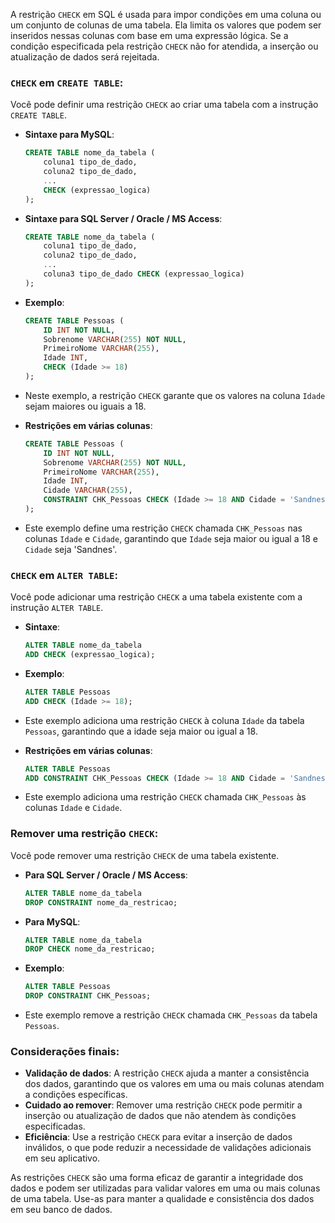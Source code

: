 A restrição `CHECK` em SQL é usada para impor condições em uma coluna ou um conjunto de colunas de uma tabela. Ela limita os valores que podem ser inseridos nessas colunas com base em uma expressão lógica. Se a condição especificada pela restrição `CHECK` não for atendida, a inserção ou atualização de dados será rejeitada.

### `CHECK` em `CREATE TABLE`:

Você pode definir uma restrição `CHECK` ao criar uma tabela com a instrução `CREATE TABLE`.

- **Sintaxe para MySQL**:
    ```sql
    CREATE TABLE nome_da_tabela (
        coluna1 tipo_de_dado,
        coluna2 tipo_de_dado,
        ...
        CHECK (expressao_logica)
    );
    ```

- **Sintaxe para SQL Server / Oracle / MS Access**:
    ```sql
    CREATE TABLE nome_da_tabela (
        coluna1 tipo_de_dado,
        coluna2 tipo_de_dado,
        ...
        coluna3 tipo_de_dado CHECK (expressao_logica)
    );
    ```

- **Exemplo**:
    ```sql
    CREATE TABLE Pessoas (
        ID INT NOT NULL,
        Sobrenome VARCHAR(255) NOT NULL,
        PrimeiroNome VARCHAR(255),
        Idade INT,
        CHECK (Idade >= 18)
    );
    ```

- Neste exemplo, a restrição `CHECK` garante que os valores na coluna `Idade` sejam maiores ou iguais a 18.

- **Restrições em várias colunas**:
    ```sql
    CREATE TABLE Pessoas (
        ID INT NOT NULL,
        Sobrenome VARCHAR(255) NOT NULL,
        PrimeiroNome VARCHAR(255),
        Idade INT,
        Cidade VARCHAR(255),
        CONSTRAINT CHK_Pessoas CHECK (Idade >= 18 AND Cidade = 'Sandnes')
    );
    ```

- Este exemplo define uma restrição `CHECK` chamada `CHK_Pessoas` nas colunas `Idade` e `Cidade`, garantindo que `Idade` seja maior ou igual a 18 e `Cidade` seja 'Sandnes'.

### `CHECK` em `ALTER TABLE`:

Você pode adicionar uma restrição `CHECK` a uma tabela existente com a instrução `ALTER TABLE`.

- **Sintaxe**:
    ```sql
    ALTER TABLE nome_da_tabela
    ADD CHECK (expressao_logica);
    ```

- **Exemplo**:
    ```sql
    ALTER TABLE Pessoas
    ADD CHECK (Idade >= 18);
    ```

- Este exemplo adiciona uma restrição `CHECK` à coluna `Idade` da tabela `Pessoas`, garantindo que a idade seja maior ou igual a 18.

- **Restrições em várias colunas**:
    ```sql
    ALTER TABLE Pessoas
    ADD CONSTRAINT CHK_Pessoas CHECK (Idade >= 18 AND Cidade = 'Sandnes');
    ```

- Este exemplo adiciona uma restrição `CHECK` chamada `CHK_Pessoas` às colunas `Idade` e `Cidade`.

### Remover uma restrição `CHECK`:

Você pode remover uma restrição `CHECK` de uma tabela existente.

- **Para SQL Server / Oracle / MS Access**:
    ```sql
    ALTER TABLE nome_da_tabela
    DROP CONSTRAINT nome_da_restricao;
    ```

- **Para MySQL**:
    ```sql
    ALTER TABLE nome_da_tabela
    DROP CHECK nome_da_restricao;
    ```

- **Exemplo**:
    ```sql
    ALTER TABLE Pessoas
    DROP CONSTRAINT CHK_Pessoas;
    ```

- Este exemplo remove a restrição `CHECK` chamada `CHK_Pessoas` da tabela `Pessoas`.

### Considerações finais:

- **Validação de dados**: A restrição `CHECK` ajuda a manter a consistência dos dados, garantindo que os valores em uma ou mais colunas atendam a condições específicas.
- **Cuidado ao remover**: Remover uma restrição `CHECK` pode permitir a inserção ou atualização de dados que não atendem às condições especificadas.
- **Eficiência**: Use a restrição `CHECK` para evitar a inserção de dados inválidos, o que pode reduzir a necessidade de validações adicionais em seu aplicativo.

As restrições `CHECK` são uma forma eficaz de garantir a integridade dos dados e podem ser utilizadas para validar valores em uma ou mais colunas de uma tabela. Use-as para manter a qualidade e consistência dos dados em seu banco de dados.